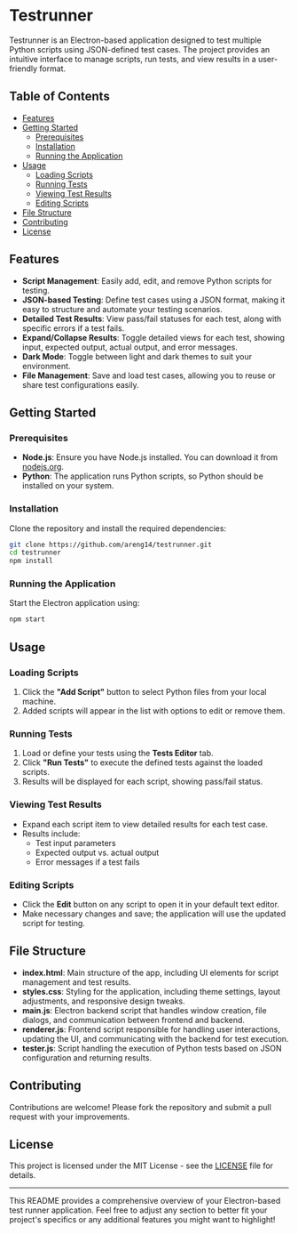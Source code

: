 # Testrunner

Testrunner is an Electron-based application designed to test multiple Python scripts using JSON-defined test cases. The project provides an intuitive interface to manage scripts, run tests, and view results in a user-friendly format.

## Table of Contents

- [Features](#features)
- [Getting Started](#getting-started)
  - [Prerequisites](#prerequisites)
  - [Installation](#installation)
  - [Running the Application](#running-the-application)
- [Usage](#usage)
  - [Loading Scripts](#loading-scripts)
  - [Running Tests](#running-tests)
  - [Viewing Test Results](#viewing-test-results)
  - [Editing Scripts](#editing-scripts)
- [File Structure](#file-structure)
- [Contributing](#contributing)
- [License](#license)

## Features

- **Script Management**: Easily add, edit, and remove Python scripts for testing.
- **JSON-based Testing**: Define test cases using a JSON format, making it easy to structure and automate your testing scenarios.
- **Detailed Test Results**: View pass/fail statuses for each test, along with specific errors if a test fails.
- **Expand/Collapse Results**: Toggle detailed views for each test, showing input, expected output, actual output, and error messages.
- **Dark Mode**: Toggle between light and dark themes to suit your environment.
- **File Management**: Save and load test cases, allowing you to reuse or share test configurations easily.

## Getting Started

### Prerequisites

- **Node.js**: Ensure you have Node.js installed. You can download it from [nodejs.org](https://nodejs.org/).
- **Python**: The application runs Python scripts, so Python should be installed on your system.

### Installation

Clone the repository and install the required dependencies:

```bash
git clone https://github.com/areng14/testrunner.git
cd testrunner
npm install
```

### Running the Application

Start the Electron application using:

```bash
npm start
```

## Usage

### Loading Scripts

1. Click the **"Add Script"** button to select Python files from your local machine.
2. Added scripts will appear in the list with options to edit or remove them.

### Running Tests

1. Load or define your tests using the **Tests Editor** tab.
2. Click **"Run Tests"** to execute the defined tests against the loaded scripts.
3. Results will be displayed for each script, showing pass/fail status.

### Viewing Test Results

- Expand each script item to view detailed results for each test case.
- Results include:
  - Test input parameters
  - Expected output vs. actual output
  - Error messages if a test fails

### Editing Scripts

- Click the **Edit** button on any script to open it in your default text editor.
- Make necessary changes and save; the application will use the updated script for testing.

## File Structure

- **index.html**: Main structure of the app, including UI elements for script management and test results.
- **styles.css**: Styling for the application, including theme settings, layout adjustments, and responsive design tweaks.
- **main.js**: Electron backend script that handles window creation, file dialogs, and communication between frontend and backend.
- **renderer.js**: Frontend script responsible for handling user interactions, updating the UI, and communicating with the backend for test execution.
- **tester.js**: Script handling the execution of Python tests based on JSON configuration and returning results.

## Contributing

Contributions are welcome! Please fork the repository and submit a pull request with your improvements.

## License

This project is licensed under the MIT License - see the [LICENSE](LICENSE) file for details.

---

This README provides a comprehensive overview of your Electron-based test runner application. Feel free to adjust any section to better fit your project's specifics or any additional features you might want to highlight!
